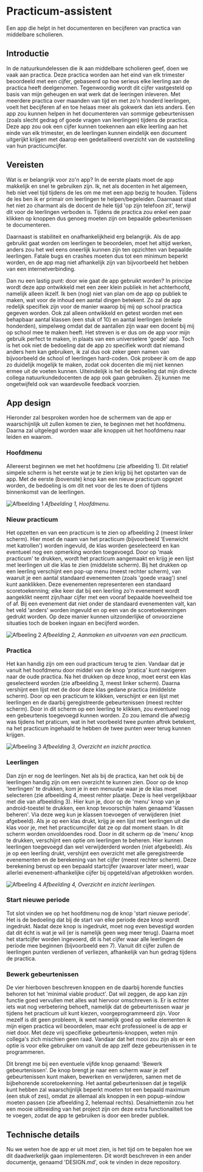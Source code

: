# Practicum-assistent
Een app die helpt in het documenteren en becijferen van practica van middelbare scholieren.

## Introductie
In de natuurkundelessen die ik aan middelbare scholieren geef, doen we vaak aan practica. Deze practica worden aan het eind van elk trimester beoordeeld met een cijfer, gebaseerd op hoe serieus elke leerling aan de practica heeft deelgenomen. Tegenwoordig wordt dit cijfer vastgesteld op basis van mijn geheugen en wat werk dat de leeringen inleveren. Met meerdere practica over maanden van tijd en met zo'n honderd leerlingen, voelt het becijferen af en toe helaas meer als gokwerk dan iets anders. Een app zou kunnen helpen in het documenteren van sommige gebeurtenissen (zoals slecht gedrag of goede vragen van leerlingen) tijdens de practica. Deze app zou ook een cijfer kunnen toekennen aan elke leerling aan het einde van elk trimester, en de leerlingen kunnen eindelijk een document uitgerijkt krijgen met daarop een gedetailleerd overzicht van de vaststelling van hun practicumcijfer.

## Vereisten
Wat is er belangrijk voor zo'n app? In de eerste plaats moet de app makkelijk en snel te gebruiken zijn. Ik, net als docenten in het algemeen, heb niet veel tijd tijdens de les om me met een app bezig te houden. Tijdens de les ben ik er primair om leerlingen te helpen/begeleiden. Daarnaast staat het niet zo charmant als de docent de hele tijd 'op zijn telefoon zit', terwijl dit voor de leerlingen verboden is. Tijdens de practica zou enkel een paar klikken op knoppen dus genoeg moeten zijn om bepaalde gebeurtenissen te documenteren.

Daarnaast is stabiliteit en onafhankelijkheid erg belangrijk. Als de app gebruikt gaat worden om leerlingen te beoordelen, moet het altijd werken, anders zou het wel eens oneerlijk kunnen zijn ten opzichten van bepaalde leerlingen. Fatale bugs en crashes moeten dus tot een minimum beperkt worden, en de app mag niet afhankelijk zijn van bijvoorbeeld het hebben van een internetverbinding.

Dan nu een lastig punt: door wie gaat de app gebruikt worden? In principe wordt deze app ontwikkeld met een zeer klein publiek in het achterhoofd, namelijk alleen ikzelf. Ik ben (nog) niet van plan om de app op publiek te maken, wat voor de inhoud een aantal dingen betekent. Zo zal de app redelijk specifiek zijn voor de manier waarop bij mij op school practica gegeven worden. Ook zal alleen ontwikkeld en getest worden met een behapbaar aantal klassen (een stuk of 10) en aantal leerlingen (enkele honderden), simpelweg omdat dat de aantallen zijn waar een docent bij mij op school mee te maken heeft. Het streven is er dus om de app voor mijn gebruik perfect te maken, in plaats van een universelere 'goede' app. Toch is het ook niet de bedoeling dat de app zo specifiek wordt dat niemand anders hem kan gebruiken, ik zal dus ook zeker geen namen van bijvoorbeeld de school of leerlingen hard-coden. Ook probeer ik om de app zo duidelijk mogelijk te maken, zodat ook docenten die mij niet kennen ermee uit de voeten kunnen. Uiteindelijk is het de bedoeling dat mijn directe collega natuurkundedocenten de app ook gaan gebruiken. Zij kunnen me ongetwijfeld ook van waardevolle feedback voorzien.

## App design
Hieronder zal besproken worden hoe de schermem van de app er waarschijnlijk uit zullen komen te zien, te beginnen met het hoofdmenu. Daarna zal uitgelegd worden waar alle knoppen uit het hoofdmenu naar leiden en waarom.

### Hoofdmenu
Allereerst beginnen we met het hoofdmenu (zie afbeelding 1). Dit relatief simpele scherm is het eerste wat je te zien krijg bij het opstarten van de app. Met de eerste (bovenste) knop kan een nieuw practicum opgezet worden, de bedoeling is om dit net voor de les te doen of tijdens binnenkomst van de leerlingen. 


![Afbeelding 1](https://github.com/J0rrr/Practicum-assistent/blob/master/doc/Slide1%20nieuw.PNG)
*Afbeelding 1, Hoofdmenu.*


### Nieuw practicum
Het opzetten en van een practicum is te zien op afbeelding 2 (meest linker scherm). Hier moet de naam van het practicum (bijvoorbeeld 'Evenwicht met katrollen') worden ingevuld, de klas worden geselecteerd en kan eventueel nog een opmerking worden toegevoegd. Door op 'maak practicum' te drukken, wordt het practicum aangemaakt en krijg je een lijst met leerlingen uit die klas te zien (middelste scherm). Bij het drukken op een leerling verschijnt een pop-up menu (meest rechter scherm), van waaruit je een aantal standaard evenementen (zoals 'goede vraag') snel kunt aanklikken. Deze evenementen representeren een standaard scoretoekenning; elke keer dat bij een leerling zo'n evenement wordt aangeklikt neemt zijn/haar cijfer met een vooraf bepaalde hoeveelheid toe of af. Bij een evenement dat niet onder de standaard evenementen valt, kan het veld 'anders' worden ingevuld en op een van de scoretoekenningen gedrukt worden. Op deze manier kunnen uitzonderlijke of onvoorziene situaties toch de boeken ingaan en becijferd worden.

![Afbeeling 2](https://github.com/J0rrr/Practicum-assistent/blob/master/doc/Slide2.PNG)
*Afbeelding 2, Aanmaken en uitvoeren van een practicum.*

### Practica
Het kan handig zijn om een oud practicum terug te zien. Vandaar dat je vanuit het hoofdmenu door middel van de knop 'pratica' kunt navigeren naar de oude practica. Na het drukken op deze knop, moet eerst een klas geselecteerd worden (zie afbeelding 3, meest linker scherm). Daarna vershijnt een lijst met de door deze klas gedane practica (middelste scherm). Door op een practicum te klikken, verschijnt er een lijst met leerlingen en de daarbij geregistreerde gebeurtenissen (meest rechter scherm). Door in dit scherm op een leerling te klikken, zou eventueel nog een gebeurtenis toegevoegd kunnen worden. Zo zou iemand die afwezig was tijdens het praticum, wat in het voorbeeld twee punten aftrek betekent, na het practicum ingehaald te hebben de twee punten weer terug kunnen krijgen.

![Afbeeling 3](https://github.com/J0rrr/Practicum-assistent/blob/master/doc/Slide3.PNG)
*Afbeelding 3, Overzicht en inzicht practica.*


### Leerlingen
Dan zijn er nog de leerlingen. Net als bij de practica, kan het ook bij de leerlingen handig zijn om een overzicht te kunnen zien. Door op de knop 'leerlingen' te drukken, kom je in een menuutje waar je de klas moet selecteren (zie afbeelding 4, meest rehter plaatje. Deze is heel vergelijkbaar met die van afbeelding 3). Hier kun je, door op de 'menu' knop van je android-toestel te drukken, een knop tevoorschijn halen genaamd 'klassen beheren'. Via deze weg kun je klassen toevoegen of verwijderen (niet afgebeeld). Als je op een klas drukt, krijg je een lijst met leerlingen uit die klas voor je, met het practicumcijfer dat ze op dat moment staan. In dit scherm worden onvoldoendes rood. Door in dit scherm op de 'menu' knop te drukken, verschijnt een optie om leerlingen te beheren. Hier kunnen leerlingen toegevoegd dan wel verwijderderd worden (niet afgebeeld). Als je op een leerling drukt, vershijnt een overzicht met alle geregistreerde evenementen en de berekening van het cijfer (meest rechter scherm). Deze berekening berust op een bepaald startcijfer (waarover later meer), waar allerlei evenement-afhankelijke cijfer bij opgeteld/van afgetrokken worden. 

![Afbeeling 4](https://github.com/J0rrr/Practicum-assistent/blob/master/doc/Slide4.PNG)
*Afbeelding 4, Overzicht en inzicht leerlingen.*


### Start nieuwe periode
Tot slot vinden we op het hoofdmenu nog de knop 'start nieuwe periode'. Het is de bedoeling dat bij de start van elke periode deze knop wordt ingedrukt. Nadat deze knop is ingedrukt, moet nog even bevestigd worden dat dit écht is wat je wil (er is namelijk geen weg meer terug). Daarna moet het startcijfer worden ingevoerd, dit is het cijfer waar alle leerlingen de periode mee beginnen (bijvoorbeeld een 7). Vanuit dit cijfer zullen de leerlingen punten verdienen of verliezen, afhankelijk van hun gedrag tijdens de practica.


### Bewerk gebeurtenissen
De vier hierboven beschreven knoppen en de daarbij horende functies behoren tot het 'minimal viable product'. Dat wil zeggen, de app kan zijn functie goed vervullen met alles wat hiervoor omschreven is. Er is echter iets wat nog verbetering behoeft, namelijk dat de gebeurtenissen waar je tijdens het practicum uit kunt kiezen, voorgeprogrammeerd zijn. Voor mezelf is dit geen probleem, ik weet namelijk goed op welke elementen ik mijn eigen practica wil beoordelen, maar echt professioneel is de app er niet door. Met deze vrij specifieke gebeurtenis-knoppen, weten mijn collega's zich mischien geen raad. Vandaar dat het mooi zou zijn als er een optie is voor elke gebruiker om vanuit de app zelf deze gebeurtenissen in te programmeren. 

Dit brengt me bij een eventuele vijfde knop genaamd: 'Bewerk gebeurtenissen'. De knop brengt je naar een scherm waar je zelf gebeurtenissen kunt maken, bewerken en verwijderen, samen met de bijbehorende scoretoekenning. Het aantal gebeurtenissen dat je tegelijk kunt hebben zal waarschijnlijk beperkt moeten tot een bepaald maximum (een stuk of zes), omdat ze allemaal als knoppen in een popup-window moeten passen (zie afbeelding 2, helemaal rechts). Desalniettemin zou het een mooie uitbreiding van het project zijn om deze extra functionaliteit toe te voegen, zodat de app te gebruiken is door een breder publiek.


## Technische details
Nu we weten hoe de app er uit moet zien, is het tijd om te bepalen hoe we dit daadwerkelijk gaan implementeren. Dit wordt beschreven in een ander documentje, genaamd 'DESIGN.md', ook te vinden in deze repository.
